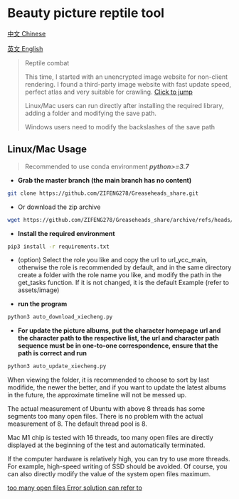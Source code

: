 # Beauty picture reptile tool

[中文 Chinese](https://github.com/ZIFENG278/Greaseheads_share)

[英文 English](https://github.com/ZIFENG278/Greaseheads_share/blob/master/README_EN.md)

> Reptile combat
>
> This time, I started with an unencrypted image website for non-client rendering. I found a third-party image website with fast update speed, perfect atlas and very suitable for crawling. [Click to jump](https://www.xsnvshen.com)
>
> Linux/Mac users can run directly after installing the required library, adding a folder and modifying the save path.
>
> Windows users need to modify the backslashes of the save path



## Linux/Mac Usage

> Recommended to use conda environment ***python>=3.7***

- **Grab the master branch (the main branch has no content)**

```bash
git clone https://github.com/ZIFENG278/Greaseheads_share.git
```
- Or download the zip archive
```bash
wget https://github.com/ZIFENG278/Greaseheads_share/archive/refs/heads/master.zip
```
- **Install the required environment**

```bash
pip3 install -r requirements.txt
```

- (option) Select the role you like and copy the url to url_ycc_main, otherwise the role is recommended by default, and in the same directory create a folder with the role name you like, and modify the path in the get_tasks function. 
If it is not changed, it is the default Example (refer to assets/image)


- **run the program**
```bash
python3 auto_download_xiecheng.py
```
- **For update the picture albums, put the character homepage url and the character path to the respective list, the url and character path sequence must be in one-to-one correspondence, ensure that the path is correct and run**
```bash
python3 auto_update_xiecheng.py
````
When viewing the folder, it is recommended to choose to sort by last modifide, the newer the better, and if you want to update the latest albums in the future, the approximate timeline will not be messed up.

The actual measurement of Ubuntu with above 8 threads has some segments too many open files. There is no problem with the actual measurement of 8. The default thread pool is 8.

Mac M1 chip is tested with 16 threads, too many open files are directly displayed at the beginning of the test and automatically terminated.

If the computer hardware is relatively high, you can try to use more threads. For example, high-speed writing of SSD should be avoided. Of course, you can also directly modify the value of the system open files maximum.

[too many open files Error solution can refer to](https://support.axway.com/kb/101749/language/en#:~:text=The%20%22Too%20many%20open%20files%22%20message%20means%20that%20the%20operating,command%20displays%20the%20current%20limit.)



